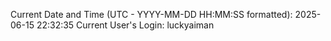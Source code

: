 Current Date and Time (UTC - YYYY-MM-DD HH:MM:SS formatted): 2025-06-15 22:32:35
Current User's Login: luckyaiman
